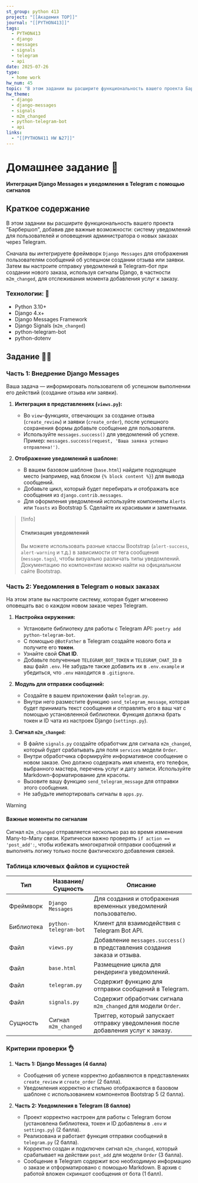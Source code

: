 ```yaml
---
st_group: python 413
project: "[[Академия TOP]]"
journal: "[[PYTHON413]]"
tags:
  - PYTHON413
  - django
  - messages
  - signals
  - telegram
  - api
date: 2025-07-26
type:
  - home work
hw_num: 45
topic: "В этом задании вы расширите функциональность вашего проекта Барбершоп, добавив две важные возможности: систему уведомлений для пользователей и оповещения администратора о новых заказах через Telegram."
hw_theme:
  - django
  - django-messages
  - signals
  - m2m_changed
  - python-telegram-bot
  - api
links:
  - "[[PYTHON411 HW №27]]"
---
```


# Домашнее задание 📃

**Интеграция Django Messages и уведомления в Telegram с помощью сигналов**

## Краткое содержание

В этом задании вы расширите функциональность вашего проекта "Барбершоп", добавив две важные возможности: систему уведомлений для пользователей и оповещения администратора о новых заказах через Telegram.

Сначала вы интегрируете фреймворк `Django Messages` для отображения пользователям сообщений об успешном создании отзыва или заявки. Затем вы настроите отправку уведомлений в Telegram-бот при создании нового заказа, используя сигналы Django, в частности `m2m_changed`, для отслеживания момента добавления услуг к заказу.

### Технологии: 🦾

- Python 3.10+
- Django 4.x+
- Django Messages Framework
- Django Signals (`m2m_changed`)
- python-telegram-bot
- python-dotenv

## Задание 👷‍♂️

### Часть 1: Внедрение Django Messages

Ваша задача — информировать пользователя об успешном выполнении его действий (создание отзыва или заявки).

1. **Интеграция в представлениях (`views.py`):**
    - Во `view`-функциях, отвечающих за создание отзыва (`create_review`) и заявки (`create_order`), после успешного сохранения формы добавьте сообщение для пользователя.
    - Используйте `messages.success()` для уведомлений об успехе. Пример: `messages.success(request, 'Ваша заявка успешно отправлена!')`.

2. **Отображение уведомлений в шаблоне:**
    - В вашем базовом шаблоне (`base.html`) найдите подходящее место (например, над блоком `{% block content %}`) для вывода сообщений.
    - Добавьте цикл, который будет перебирать и отображать все сообщения из `django.contrib.messages`.
    - Для оформления уведомлений используйте компоненты `Alerts` или `Toasts` из Bootstrap 5. Сделайте их красивыми и заметными.

>[!info]
>
>#### Стилизация уведомлений
>
>Вы можете использовать разные классы Bootstrap (`alert-success`, `alert-warning` и т.д.) в зависимости от тега сообщения (`message.tags`), чтобы визуально различать типы уведомлений. Документацию по компонентам можно найти на официальном сайте Bootstrap.

### Часть 2: Уведомления в Telegram о новых заказах

На этом этапе вы настроите систему, которая будет мгновенно оповещать вас о каждом новом заказе через Telegram.

1. **Настройка окружения:**
    - Установите библиотеку для работы с Telegram API: `poetry add python-telegram-bot`.
    - С помощью `@BotFather` в Telegram создайте нового бота и получите его **токен**.
    - Узнайте свой **Chat ID**.
    - Добавьте полученные `TELEGRAM_BOT_TOKEN` и `TELEGRAM_CHAT_ID` в ваш файл `.env`. Не забудьте также добавить их в `.env.example` и убедиться, что `.env` находится в `.gitignore`.

2. **Модуль для отправки сообщений:**
    - Создайте в вашем приложении файл `telegram.py`.
    - Внутри него разместите функцию `send_telegram_message`, которая будет принимать текст сообщения и отправлять его в ваш чат с помощью установленной библиотеки. Функция должна брать токен и ID чата из настроек Django (`settings.py`).

3. **Сигнал `m2m_changed`:**
    - В файле `signals.py` создайте обработчик для сигнала `m2m_changed`, который будет срабатывать для поля `services` модели `Order`.
    - Внутри обработчика сформируйте информативное сообщение о новом заказе. Оно должно содержать имя клиента, его телефон, выбранного мастера, перечень услуг и дату записи. Используйте Markdown-форматирование для красоты.
    - Вызовите вашу функцию `send_telegram_message` для отправки этого сообщения.
    - Не забудьте импортировать сигналы в `apps.py`.

>[!warning]
>
>#### Важные моменты по сигналам
>
>Сигнал `m2m_changed` отправляется несколько раз во время изменения Many-to-Many связи. Критически важно проверять `if action == 'post_add':`, чтобы избежать многократной отправки сообщений и выполнять логику только после фактического добавления связей.

### Таблица ключевых файлов и сущностей

| Тип | Название/Сущность | Описание |
|---|---|---|
| Фреймворк | `Django Messages` | Для создания и отображения временных уведомлений пользователю. |
| Библиотека | `python-telegram-bot` | Клиент для взаимодействия с Telegram Bot API. |
| Файл | `views.py` | Добавление `messages.success()` в представления создания заказа и отзыва. |
| Файл | `base.html` | Размещение цикла для рендеринга уведомлений. |
| Файл | `telegram.py` | Содержит функцию для отправки сообщений в Telegram. |
| Файл | `signals.py` | Содержит обработчик сигнала `m2m_changed` для модели `Order`. |
| Сущность | Сигнал `m2m_changed` | Триггер, который запускает отправку уведомления после добавления услуг к заказу. |

### Критерии проверки 👌

1. **Часть 1: Django Messages (4 балла)**
    - Сообщения об успехе корректно добавляются в представлениях `create_review` и `create_order` (2 балла).
    - Уведомления корректно и стильно отображаются в базовом шаблоне с использованием компонентов Bootstrap 5 (2 балла).

2. **Часть 2: Уведомления в Telegram (8 баллов)**
    - Проект корректно настроен для работы с Telegram ботом (установлена библиотека, токен и ID добавлены в `.env` и `settings.py`) (2 балла).
    - Реализована и работает функция отправки сообщений в `telegram.py` (2 балла).
    - Корректно создан и подключен сигнал `m2m_changed`, который срабатывает на действии `post_add` для модели `Order` (3 балла).
    - Сообщение в Telegram содержит всю необходимую информацию о заказе и отформатировано с помощью Markdown. В архив с работой вложен скриншот сообщения от бота (1 балл).
